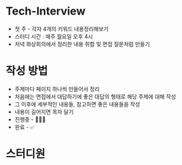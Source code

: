 # Tech-Interview

- 첫 주 - 각자 4개의 키워드 내용정리해보기
- 스터디 시간 : 매주 월요일 오후 4시
- 저녁 화상회의에서 정리한 내용 취합 및 면접 질문처럼 만들기

# 작성 방법

- 주제마다 페이지 하나씩 만들어서 정리
- 처음에는 면접에서 대답하기에 좋은 대답의 형태로 해당 주제에 대해 작성
- 그 이후에 세부적인 내용들, 참고하면 좋은 내용들을 작성
- 내용이 길어지면 목차 달기
- 진행중 -  👩🏻‍💻
- 완료 - ✅

# 스터디원

